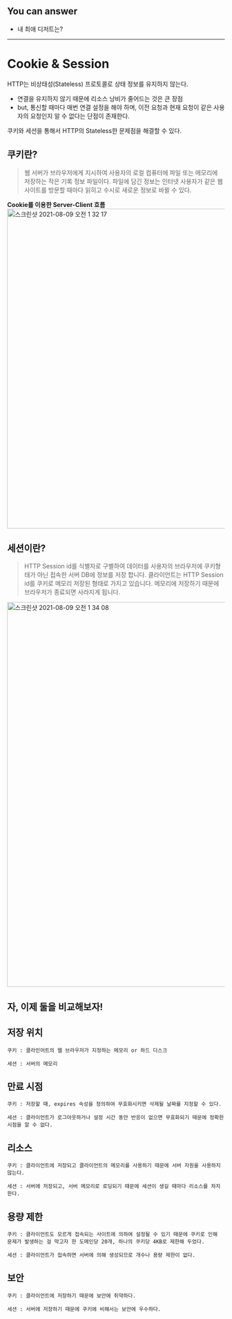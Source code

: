 
## You can answer
- 내 최애 디저트는?

-------

# Cookie & Session
HTTP는 비상태성(Stateless) 프로토콜로 상태 정보를 유지하지 않는다. 
- 연결을 유지하지 않기 때문에 리소스 낭비가 줄어드는 것은 큰 장점
- but, 통신할 때마다 매번 연결 설정을 해야 하며, 이전 요청과 현재 요청이 같은 사용자의 요청인지 알 수 없다는 단점이 존재한다.

쿠키와 세션을 통해서 HTTP의 Stateless한 문제점을 해결할 수 있다.

## 쿠키란?


> 웹 서버가 브라우저에게 지시하여 사용자의 로컬 컴퓨터에 파일 또는 메모리에 저장하는 작은 기록 정보 파일이다. 
파일에 담긴 정보는 인터넷 사용자가 같은 웹사이트를 방문할 때마다 읽히고 수시로 새로운 정보로 바뀔 수 있다.

**Cookie를 이용한 Server-Client 흐름**
<img width="739" alt="스크린샷 2021-08-09 오전 1 32 17" src="https://user-images.githubusercontent.com/70083982/128638942-9a886799-4787-4a09-b2dd-3346ff044ed2.png">


## 세션이란?

> HTTP Session id를 식별자로 구별하여 데이터를 사용자의 브라우저에 쿠키형태가 아닌 접속한 서버 DB에 정보를 저장 합니다.
클라이언트는 HTTP Session id를 쿠키로 메모리 저장된 형태로 가지고 있습니다.
메모리에 저장하기 때문에 브라우저가 종료되면 사라지게 됩니다.

<img width="889" alt="스크린샷 2021-08-09 오전 1 34 08" src="https://user-images.githubusercontent.com/70083982/128638987-e91f4b1a-0b18-4ce2-b658-b70556f5c165.png">


## 자, 이제 둘을 비교해보자!
## 저장 위치

    쿠키 : 클라인어트의 웹 브라우저가 지정하는 메모리 or 하드 디스크

    세션 : 서버의 메모리

## 만료 시점

    쿠키 : 저장할 때, expires 속성을 정의하여 무효화시키면 삭제될 날짜를 지정할 수 있다.

    세션 : 클라이언트가 로그아웃하거나 설정 시간 동안 반응이 없으면 무효화되기 때문에 정확한 시점을 알 수 없다.

## 리소스

    쿠키 : 클라이언트에 저장되고 클라이언트의 메모리를 사용하기 때문에 서버 자원을 사용하지 않는다.

    세션 : 서버에 저장되고, 서버 메모리로 로딩되기 때문에 세션이 생길 때마다 리소스를 차지한다.

## 용량 제한

    쿠키 : 클라이언트도 모르게 접속되는 사이트에 의하여 설정될 수 있기 때문에 쿠키로 인해 문제가 발생하는 걸 막고자 한 도메인당 20개, 하나의 쿠키당 4KB로 제한해 두었다.

    세션 : 클라이언트가 접속하면 서버에 의해 생성되므로 개수나 용량 제한이 없다.


## 보안

    쿠키 : 클라이언트에 저장하기 때문에 보안에 취약하다.

    세션 : 서버에 저장하기 때문에 쿠키에 비해서는 보안에 우수하다.



